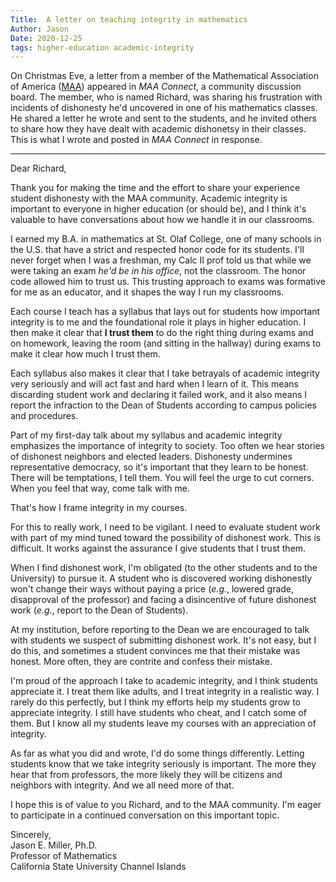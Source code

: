 ```yaml
---
Title:  A letter on teaching integrity in mathematics
Author: Jason
Date: 2020-12-25
tags: higher-education academic-integrity
---
```

On Christmas Eve, a letter from a member of the Mathematical Association of America ([MAA](http://www.maa.org)) appeared in _MAA Connect_, a community discussion board. The member, who is named Richard, was sharing his frustration with incidents of dishonesty he'd uncovered in one of his mathematics classes.  He shared a letter he wrote and sent to the students, and he invited others to share how they have dealt with academic dishonetsy in their classes.  This is what I wrote and posted in _MAA Connect_ in response.

* * *

Dear Richard,

Thank you for making the time and the effort to share your experience student dishonesty with the MAA community.  Academic integrity is important to everyone in higher education (or should be), and I think it's valuable to have conversations about how we handle it in our classrooms.

I earned my B.A. in mathematics at St. Olaf College, one of many schools in the U.S. that have a strict and respected honor code for its students.  I'll never forget when I was a freshman, my Calc II prof told us that while we were taking an exam *he'd be in his office*, not the classroom.  The honor code allowed him to trust us.  This trusting approach to exams was formative for me as an educator, and it shapes the way I run my classrooms.

Each course I teach has a syllabus that lays out for students how important integrity is to me and the foundational role it plays in higher education.  I then make it clear that **I trust them** to do the right thing during exams and on homework, leaving the room (and sitting in the hallway) during exams to make it clear how much I trust them.

Each syllabus also makes it clear that I take betrayals of academic integrity very seriously and will act fast and hard when I learn of it.  This means discarding student work and declaring it failed work, and it also means I report the infraction to the Dean of Students according to campus policies and procedures.

Part of my first-day talk about my syllabus and academic integrity emphasizes the importance of integrity to society.  Too often we hear stories of dishonest neighbors and elected leaders.  Dishonesty undermines representative democracy, so it's important that they learn to be honest.  There will be temptations, I tell them.  You will feel the urge to cut corners.  When you feel that way, come talk with me.

That's how I frame integrity in my courses.

For this to really work, I need to be vigilant.  I need to evaluate student work with part of my mind tuned toward the possibility of dishonest work.  This is difficult.  It works against the assurance I give students that I trust them.

When I find dishonest work, I'm obligated (to the other students and to the University) to pursue it.  A student who is discovered working dishonestly won't change their ways without paying a price (*e.g.*, lowered grade, disapproval of the professor) and facing a disincentive of future dishonest work (*e.g.*, report to the Dean of Students).

At my institution, before reporting to the Dean we are encouraged to talk with students we suspect of submitting dishonest work.  It's not easy, but I do this, and sometimes a student convinces me that their mistake was honest.  More often, they are contrite and confess their mistake.

I'm proud of the approach I take to academic integrity, and I think students appreciate it.  I treat them like adults, and I treat integrity in a realistic way.  I rarely do this perfectly, but I think my efforts help my students grow to appreciate integrity.  I still have students who cheat, and I catch some of them.  But I know all my students leave my courses with an appreciation of integrity.

As far as what you did and wrote, I'd do some things differently.  Letting students know that we take integrity seriously is important.  The more they hear that from professors, the more likely they will be citizens and neighbors with integrity.  And we all need more of that.

I hope this is of value to you Richard, and to the MAA community.  I'm eager to participate in a continued conversation on this important topic.

Sincerely,  
Jason E. Miller, Ph.D.  
Professor of Mathematics  
California State University Channel Islands  
